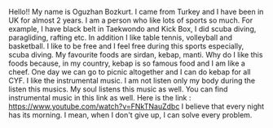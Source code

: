 Hello!! 
My name is Oguzhan Bozkurt. I came from Turkey and I have been in UK for almost 2 years. I am a person who like lots of sports so much. For example, I have black belt in Taekwondo and Kick Box, I did scuba diving, paragliding, rafting etc. In addition I like table tennis, volleyball and basketball. I like to be free and I feel free during this sports especially, scuba diving. My favourite foods are sirdan, kebap, manti. Why do I like this foods because, in my country, kebap is so famous food and I am like a cheef. One day we can go to picnic altogether and I can do kebap for all CYF. I like the instrumental music. I am not listen only my body during the listen this musics. My soul listens this music as well. You can find instrumental music in this link as well. Here is the link : https://www.youtube.com/watch?v=FNkTNauZdbc 
I believe that every night has its morning. I mean, when I don't give up, I can solve every problem. 